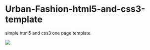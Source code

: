 # Urban-Fashion-html5-and-css3-template
simple html5 and css3 one page template.


![](img/Capture.PNG)

